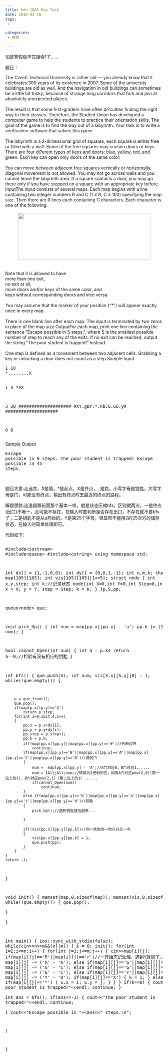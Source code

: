 ```yaml
---
title: hdu 1885 Key Task
date: 2018-02-16
tags:
 - 

categories:
 - 搜索

---
```


<p>怕是寒假做不完搜索1了......</p><p>题目：</p><p></p><div class="panel_content">The Czech Technical University is rather old — you already know that it celebrates 300 years of its existence in 2007. Some of the university buildings are old as well. And the navigation in old buildings can sometimes be a little bit tricky, because of strange long corridors that fork and join at absolutely unexpected places. <br /><br />The result is that some first-graders have often di?culties finding the right way to their classes. Therefore, the Student Union has developed a computer game to help the students to practice their orientation skills. The goal of the game is to find the way out of a labyrinth. Your task is to write a verification software that solves this game. <br /><br />The labyrinth is a 2-dimensional grid of squares, each square is either free or filled with a wall. Some of the free squares may contain doors or keys. There are four di?erent types of keys and doors: blue, yellow, red, and green. Each key can open only doors of the same color. <br /><br />You can move between adjacent free squares vertically or horizontally, diagonal movement is not allowed. You may not go across walls and you cannot leave the labyrinth area. If a square contains a door, you may go there only if you have stepped on a square with an appropriate key before.</div>InputThe input consists of several maps. Each map begins with a line containing two integer numbers R and C (1 ≤ R, C ≤ 100) specifying the map size. Then there are R lines each containing C characters. Each character is one of the following: <br /><br /><center><img src="https://odzkskevi.qnssl.com/a7ef1acff61732031b94921073b7cb74?v=1517991252" width="423" height="150" alt="" /></center><br /><br />Note that it is allowed to have <br />more than one exit,<br />no exit at all,<br />more doors and/or keys of the same color, and<br />keys without corresponding doors and vice versa.<br /><br />You may assume that the marker of your position (“*”) will appear exactly once in every map. <br /><br />There is one blank line after each map. The input is terminated by two zeros in place of the map size.OutputFor each map, print one line containing the sentence “Escape possible in S steps.”, where S is the smallest possible number of step to reach any of the exits. If no exit can be reached, output the string “The poor student is trapped!” instead. <br /><br />One step is defined as a movement between two adjacent cells. Grabbing a key or unlocking a door does not count as a step.Sample Input<pre style="white-space:pre-wrap;">1 10
*........X

1 3
*#X

3 20
####################
#XY.gBr.*.Rb.G.GG.y#
####################

0 0</pre>Sample Output<pre style="white-space:pre-wrap;">Escape possible in 9 steps.
The poor student is trapped!
Escape possible in 45 steps.</pre><p><br /></p><p>题目大意:走迷宫，#是墙，*是起点，X是终点，. 是路，小写字母是钥匙，大写字母是门，可能没有终点，输出有终点时去最近的终点的路程。</p><p>解题思路:这道题跟前面那个基本一样，就是状态压缩bfs，区别就两点，一是终点(出口)不唯一，且可能不存在，在输入时要判断是否存在出口，不存在就不要bfs了；二是钥匙不是从a开始的。Y是第25个字母，但显然不能用2的25次方的储存状态，在输入时简单处理即可。<br /></p><p>代码如下:</p><pre class="cpp"></pre><pre class="cpp">#include&lt;iostream&gt;
#include&lt;queue&gt;
#include&lt;cstring&gt;
using namespace std;

int dx[] = {1,-1,0,0};
int dy[] = {0,0,1,-1};
int n,m,k;
char map[105][105];
int vis[105][105][1&lt;&lt;5];
struct node
{
    int x,y,step;
    int k;//记录状态
    node(int X=0,int Y=0,int Step=0,int K = 0)
    {
        x = X;
        y = Y;
        step = Step;
        k = K;
    }
}p,S,pp;

queue&lt;node&gt; que;

void pick_Up()
{
	int num = map[pp.x][pp.y] - 'a';
	pp.k |= (1 &lt;&lt; num);
}

bool cannot_Open(int num)
{
	int a = p.k#
	return a==0;//检验有没有相应的钥匙 
}

int bfs()
{
	que.push(S);
	int num;
	vis[S.x][S.y][0] = 1;
	while(!que.empty())
	{

		p = que.front();
		que.pop();
		if(map[p.x][p.y]=='X')
			return p.step; 
		for(int i=0;i&lt;4;i++)
		{		
			pp.x = p.x+dx[i];
			pp.y = p.y+dy[i];
			pp.step = p.step+1;
			pp.k = p.k;
			if(!map[pp.x][pp.y]||map[pp.x][pp.y]=='#')//判断边界    
				continue;    
			if(map[pp.x][pp.y]=='B'||map[pp.x][pp.y]=='A'||map[pp.x][pp.y]=='C'||map[pp.x][pp.y]=='D')//遇到门 
			{				
				num =  map[pp.x][pp.y] - 'A';//A门对应0，B门对应1...... 
				num = 1&lt;&lt;num;//转换为2进制的位，如有A门对应pow(2,0)(第一位上的1)，B门对应pow(2,1)（第二位上的1）...... 
				if(cannot_Open(num))
					continue;					
			}
			else if(map[pp.x][pp.y]=='b'||map[pp.x][pp.y]=='a'||map[pp.x][pp.y]=='c'||map[pp.x][pp.y]=='d')//钥匙 
			{
				pick_Up();//遇到钥匙就捡起来...  

			}
			
			if(!vis[pp.x][pp.y][pp.k])//同一状态同一地点只走一次 
			{
				vis[pp.x][pp.y][pp.k] = 1;
				que.push(pp);
			}		
		}
	}
	return -1;
}

void init() 
{
	memset(map,0,sizeof(map));
	memset(vis,0,sizeof(vis));
	while(!que.empty())
	{
		que.pop();	
	}	
}

int main()
{
	ios::sync_with_stdio(false);
	while(cin&gt;&gt;n&gt;&gt;m&amp;&amp;(n||m))
    {
    	k = 0; 
    	init();
        for(int i=1;i&lt;=n;i++)
        {
            for(int j=1;j&lt;=m;j++)
            {
                cin&gt;&gt;map[i][j];
                if(map[i][j]=='R'||map[i][j]=='r')//一开始忘记处理，遇到Y就崩了。。。 
                	map[i][j] -= ('R' - 'A');
                else if(map[i][j]=='G'||map[i][j]=='g')
                	map[i][j] -= ('G' - 'C');
                else if(map[i][j]=='G'||map[i][j]=='g')
                	map[i][j] -= ('G' - 'C');
                else if(map[i][j]=='Y'||map[i][j]=='y')
                	map[i][j] -= ('Y' - 'D');
                if(map[i][j]=='X')
                {
                	k = 1;
				}
				else if(map[i][j]=='*')
				{
					S.x = i;
					S.y = j;
				}
            }
        }
        if(k==0)
        {
        	cout&lt;&lt;"The poor student is trapped!"&lt;&lt;endl;
        	continue;
		}	
       	int ans = bfs();
       	if(ans==-1)
       	{
       		cout&lt;&lt;"The poor student is trapped!"&lt;&lt;endl;
        	continue;	
		}
		cout&lt;&lt;"Escape possible in "&lt;&lt;ans&lt;&lt;" steps.\n";
       		
    }
}</pre><br />
